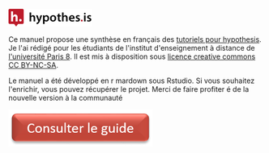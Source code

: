 ![](img/hypothesislogomark.png)

Ce manuel propose une synthèse en français des [tutoriels pour hypothesis](https://web.hypothes.is/help-categories/tutorials/). Je l'ai rédigé pour les étudiants de l'institut d'enseignement à distance de [l'université Paris 8](https://www.univ-paris8.fr/). Il est mis à disposition sous [licence creative commons CC BY-NC-SA](https://creativecommons.org/licenses/by-nc-sa/3.0/fr/).

Le manuel a été développé en r mardown sous Rstudio. Si vous souhaitez l'enrichir, vous pouvez récupérer le projet. Merci de faire profiter é de la nouvelle version à la communauté

<a href="https://jmeunierp8.github.io/Guide-utilisateur-Hypothesis/"><img src="consulter.png" alt="voir le guide"/></a>